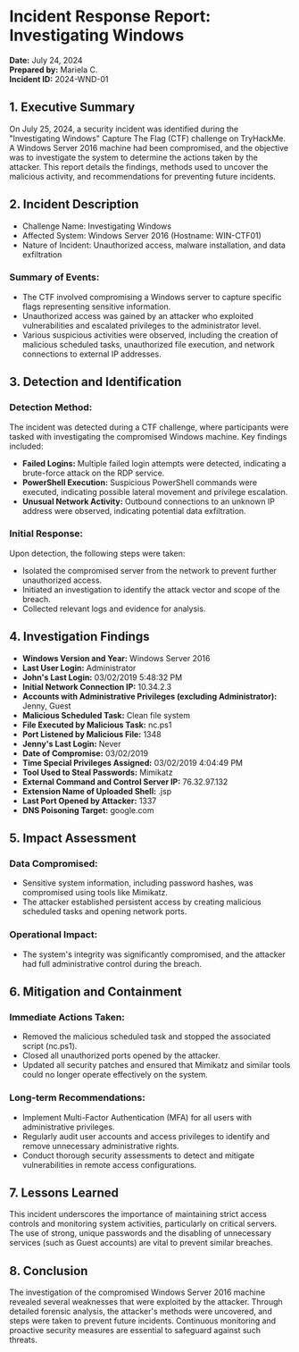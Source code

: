 # Incident Response Report: Investigating Windows  

**Date:** July 24, 2024  
**Prepared by:** Mariela C.  
**Incident ID:** 2024-WND-01

## 1. Executive Summary
On July 25, 2024, a security incident was identified during the "Investigating Windows" Capture The Flag (CTF) challenge on TryHackMe. A Windows Server 2016 machine had been compromised, and the objective was to investigate the system to determine the actions taken by the attacker. This report details the findings, methods used to uncover the malicious activity, and recommendations for preventing future incidents.

## 2. Incident Description
- Challenge Name: Investigating Windows
- Affected System: Windows Server 2016 (Hostname: WIN-CTF01)
- Nature of Incident: Unauthorized access, malware installation, and data exfiltration

### Summary of Events:
- The CTF involved compromising a Windows server to capture specific flags representing sensitive information.
- Unauthorized access was gained by an attacker who exploited vulnerabilities and escalated privileges to the administrator level.
- Various suspicious activities were observed, including the creation of malicious scheduled tasks, unauthorized file execution, and network connections to external IP addresses.

## 3. Detection and Identification
### Detection Method:
The incident was detected during a CTF challenge, where participants were tasked with investigating the compromised Windows machine. Key findings included:
- **Failed Logins:** Multiple failed login attempts were detected, indicating a brute-force attack on the RDP service.
- **PowerShell Execution:** Suspicious PowerShell commands were executed, indicating possible lateral movement and privilege escalation.
- **Unusual Network Activity:** Outbound connections to an unknown IP address were observed, indicating potential data exfiltration.

### Initial Response:
Upon detection, the following steps were taken:
- Isolated the compromised server from the network to prevent further unauthorized access.
- Initiated an investigation to identify the attack vector and scope of the breach.
- Collected relevant logs and evidence for analysis.

## 4. Investigation Findings
- **Windows Version and Year:** Windows Server 2016
- **Last User Login:** Administrator
- **John's Last Login:** 03/02/2019 5:48:32 PM
- **Initial Network Connection IP:** 10.34.2.3
- **Accounts with Administrative Privileges (excluding Administrator):** Jenny, Guest
- **Malicious Scheduled Task:** Clean file system
- **File Executed by Malicious Task:** nc.ps1
- **Port Listened by Malicious File:** 1348
- **Jenny's Last Login:** Never
- **Date of Compromise:** 03/02/2019
- **Time Special Privileges Assigned:** 03/02/2019 4:04:49 PM
- **Tool Used to Steal Passwords:** Mimikatz
- **External Command and Control Server IP:** 76.32.97.132
- **Extension Name of Uploaded Shell:** .jsp
- **Last Port Opened by Attacker:** 1337
- **DNS Poisoning Target:** google.com

## 5. Impact Assessment
### Data Compromised:
- Sensitive system information, including password hashes, was compromised using tools like Mimikatz.
- The attacker established persistent access by creating malicious scheduled tasks and opening network ports.

### Operational Impact:
- The system's integrity was significantly compromised, and the attacker had full administrative control during the breach.

## 6. Mitigation and Containment
### Immediate Actions Taken:
- Removed the malicious scheduled task and stopped the associated script (nc.ps1).
- Closed all unauthorized ports opened by the attacker.
- Updated all security patches and ensured that Mimikatz and similar tools could no longer operate effectively on the system.
### Long-term Recommendations:
- Implement Multi-Factor Authentication (MFA) for all users with administrative privileges.
- Regularly audit user accounts and access privileges to identify and remove unnecessary administrative rights.
- Conduct thorough security assessments to detect and mitigate vulnerabilities in remote access configurations.

## 7. Lessons Learned
This incident underscores the importance of maintaining strict access controls and monitoring system activities, particularly on critical servers. The use of strong, unique passwords and the disabling of unnecessary services (such as Guest accounts) are vital to prevent similar breaches.  

## 8. Conclusion
The investigation of the compromised Windows Server 2016 machine revealed several weaknesses that were exploited by the attacker. Through detailed forensic analysis, the attacker's methods were uncovered, and steps were taken to prevent future incidents. Continuous monitoring and proactive security measures are essential to safeguard against such threats.

